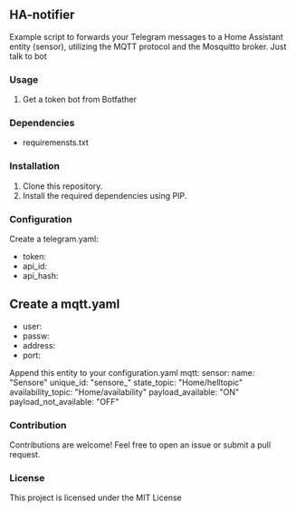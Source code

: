 ## HA-notifier
Example script to forwards your Telegram messages to a Home Assistant entity (sensor),
utilizing the MQTT protocol and the Mosquitto broker. 
Just talk to bot

### Usage

1. Get a token bot from Botfather

### Dependencies

- requiremensts.txt

### Installation

1. Clone this repository.
2. Install the required dependencies using PIP.

### Configuration

Create a telegram.yaml:

- token: 
- api_id: 
- api_hash: 

Create a mqtt.yaml
- 
- user: 
- passw: 
- address: 
- port: 

Append this entity to your configuration.yaml
mqtt:
  sensor:
    name: "Sensore"
    unique_id: "sensore_"
    state_topic: "Home/helltopic"
    availability_topic: "Home/availability"
    payload_available: "ON"
    payload_not_available: "OFF"

### Contribution

Contributions are welcome! Feel free to open an issue or submit a pull request.

### License

This project is licensed under the MIT License

